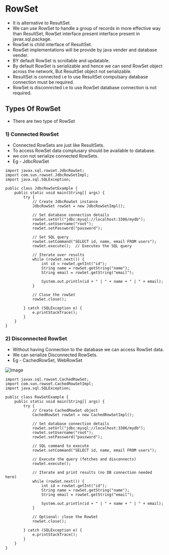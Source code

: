 # RowSet
- It is alternative to ResultSet.
- We can use RowSet to handle a group of records in more effective way than ResultSet, RowSet interface present interface present in javax.sql.package.
- RowSet is child interface of ResultSet.
- RowSet implementations will be provide by java vender and database vender.
- BY default RowSet is scrollable and updatable.
- By default RowSet is serializable and hence we can send RowSet object across the network, But ResultSet object not serializable.
- ResultSet is connected i.e to use ResultSet compulsary database connection must be required.
- RowSet is disconnrcted i.e to use RowSet database connection is not required.

## Types Of RowSet
- There are two type of RowSet

### 1) Connected RowSet
- Connected RowSets are just like ResultSets.
- To access RowSet data complusary should be available to database.
- we con not serialize connected RowSets.
- Eg - JdbcRowSet

```jdbc
import javax.sql.rowset.JdbcRowSet;
import com.sun.rowset.JdbcRowSetImpl;
import java.sql.SQLException;

public class JdbcRowSetExample {
    public static void main(String[] args) {
        try {
            // Create JdbcRowSet instance
            JdbcRowSet rowSet = new JdbcRowSetImpl();

            // Set database connection details
            rowSet.setUrl("jdbc:mysql://localhost:3306/mydb");
            rowSet.setUsername("root");
            rowSet.setPassword("password");

            // Set SQL query
            rowSet.setCommand("SELECT id, name, email FROM users");
            rowSet.execute();  // Executes the SQL query

            // Iterate over results
            while (rowSet.next()) {
                int id = rowSet.getInt("id");
                String name = rowSet.getString("name");
                String email = rowSet.getString("email");

                System.out.println(id + " | " + name + " | " + email);
            }

            // Close the rowSet
            rowSet.close();

        } catch (SQLException e) {
            e.printStackTrace();
        }
    }
}
```

### 2) Disconnected RowSet
- Without having Connection to the database we can access RowSet data.
- We can serialize Disconnected RowSets.
- Eg - CachedRowSet, WebRowSet

![Image](https://github.com/user-attachments/assets/cdf8bb3f-9895-4aee-bb5f-8e877a88e304)

```jdbc
import javax.sql.rowset.CachedRowSet;
import com.sun.rowset.CachedRowSetImpl;
import java.sql.SQLException;

public class RowSetExample {
    public static void main(String[] args) {
        try {
            // Create CachedRowSet object
            CachedRowSet rowSet = new CachedRowSetImpl();

            // Set database connection details
            rowSet.setUrl("jdbc:mysql://localhost:3306/mydb");
            rowSet.setUsername("root");
            rowSet.setPassword("password");

            // SQL command to execute
            rowSet.setCommand("SELECT id, name, email FROM users");
            
            // Execute the query (fetches and disconnects)
            rowSet.execute();

            // Iterate and print results (no DB connection needed here)
            while (rowSet.next()) {
                int id = rowSet.getInt("id");
                String name = rowSet.getString("name");
                String email = rowSet.getString("email");

                System.out.println(id + " | " + name + " | " + email);
            }

            // Optional: close the RowSet
            rowSet.close();

        } catch (SQLException e) {
            e.printStackTrace();
        }
    }
}
```
